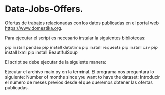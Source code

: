 # Data-Jobs-Offers.
Ofertas de trabajos relacionadas con los datos publicadas en el portal web https://www.domestika.org.

Para ejecutar el script es necesario instalar la siguientes bibliotecas:


pip install pandas
pip install datetime
pip install requests
pip install csv
pip install lxml
pip install BeautifulSoup


El script se debe ejecutar de la siguiente manera:

Ejecutar el archivo main.py en la terminal. 
El programa nos preguntará lo siguiente:  Number of months since you want to have the dataset: 
Introducir el número de meses previos desde el que queremos obtener las ofertas publicadas.

